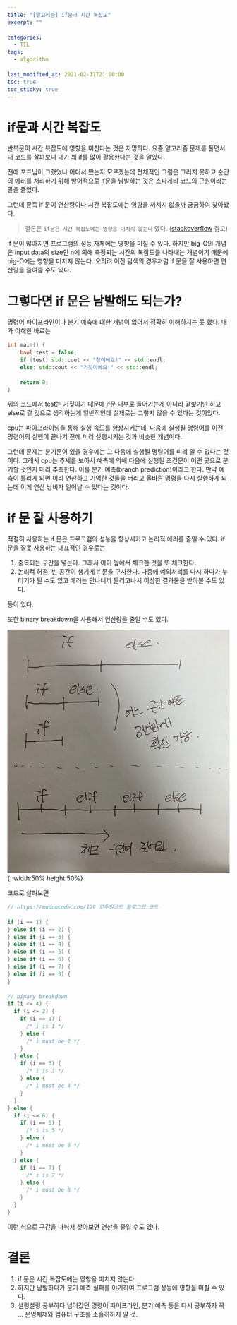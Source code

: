 ```yaml
---
title: "[알고리즘] if문과 시간 복잡도"
excerpt: ""

categories:
  - TIL
tags:
  - algorithm
 
last_modified_at: 2021-02-17T21:00:00
toc: true
toc_sticky: true
---
```




# if문과 시간 복잡도



반복문이 시간 복잡도에 영향을 미친다는 것은 자명하다. 요즘 알고리즘 문제를 풀면서 내 코드를 살펴보니 내가 꽤 if를 많이 활용한다는 것을 알았다. 

전에 포프님이 그랬었나 어디서 봤는지 모르겠는데 전체적인 그림은 그리지 못하고 순간의 에러를 처리하기 위해 방어적으로 if문을 남발하는 것은 스파게티 코드의 근원이라는 말을 들었다. 

그런데 문득 if 문이 연산량이나 시간 복잡도에는 영향을 끼치지 않을까 궁금하여 찾아봤다.



> 결론은 `if문은 시간 복잡도에는 영향을 미치지 않는다` 였다. ([stackoverflow](https://stackoverflow.com/questions/12231499/do-if-statements-affect-in-the-time-complexity-analysis) 참고)



if 문이 많아지면 프로그램의 성능 자체에는 영향을 미칠 수 있다. 하지만 big-O의 개념은 input data의 size인 n에 의해 측정되는 시간의 복잡도를 나타내는 개념이기 때문에 big-O에는 영향을 미치지 않는다. 오히려 이진 탐색의 경우처럼 if 문을 잘 사용하면 연산량을 줄여줄 수도 있다.



# 그렇다면 if 문은 남발해도 되는가?



명령어 파이프라인이나 분기 예측에 대한 개념이 없어서 정확히 이해하지는 못 했다. 내가 이해한 바로는 

```c++
int main() {
    bool test = false;
    if (test) std::cout << "참이에요!" << std::endl;
    else: std::cout << "거짓이에요!" << std::endl;
    
    return 0;
}
```

위의 코드에서 test는 거짓이기 때문에 if문 내부로 들어가는게 아니라 겉핥기만 하고 else로 갈 것으로 생각하는게 일반적인데 실제로는 그렇지 않을 수 있다는 것이었다.



cpu는 파이프라이닝을 통해 실행 속도를 향상시키는데, 다음에 실행될 명령어를 이전 멍령어의 실행이 끝나기 전에 미리 실행시키는 것과 비슷한 개념이다. 

그런데 문제는 분기문이 있을 경우에는 그 다음에 실행될 명령어를 미리 알 수 없다는 것이다. 그래서 cpu는 추세를 보아서 예측에 의해 다음에 실행될 조건문이 어떤 곳으로 분기할 것인지 미리 추측한다. 이를 분기 예측(branch prediction)이라고 한다. 만약 예측이 틀리게 되면 미리 연산하고 기억한 것들을 버리고 올바른 명령을 다시 실행하게 되는데 이게 연산 낭비가 일어날 수 있다는 것이다.



# if 문 잘 사용하기



적절히 사용하는 if 문은 프로그램의 성능을 향상시키고 논리적 에러를 줄일 수 있다. if 문을 잘못 사용하는 대표적인 경우로는 

1. 중복되는 구간을 넣는다. 그래서 이미 앞에서 체크한 것을 또 체크한다.
2. 논리적 허점, 빈 공간이 생기게 if 문을 구사한다. 나중에 예외처리를 다시 하다가 누더기가 될 수도 있고 에러는 안나니까 돌리고나서 이상한 결과물을 받아볼 수도 있다.

등이 있다.



또한 binary breakdown을 사용해서 연산량을 줄일 수도 있다. 

![binary](2021-02-17-if.assets/binary.jpg){: width:50% height:50%}



코드로 살펴보면 

```c++
// https://modoocode.com/129 모두의코드 블로그의 코드 

if (i == 1) {
} else if (i == 2) {
} else if (i == 3) {
} else if (i == 4) {
} else if (i == 5) {
} else if (i == 6) {
} else if (i == 7) {
} else if (i == 8) {
} 

// binary breakdown 
if (i <= 4) {
  if (i <= 2) {
    if (i == 1) {
      /* i is 1 */
    } else {
      /* i must be 2 */
    }
  } else {
    if (i == 3) {
      /* i is 3 */
    } else {
      /* i must be 4 */
    }
  }
} else {
  if (i <= 6) {
    if (i == 5) {
      /* i is 5 */
    } else {
      /* i must be 6 */
    }
  } else {
    if (i == 7) {
      /* i is 7 */
    } else {
      /* i must be 8 */
    }
  }
}
```



이런 식으로 구간을 나눠서 찾아보면 연산을 줄일 수도 있다.



# 결론



1. if 문은 시간 복잡도에는 영향을 미치지 않는다.
2. 하지만 남발하다가 분기 예측 실패를 야기하여 프로그램 성능에 영향을 미칠 수 있다.
3. 설렁설렁 공부하다 넘어갔던 명령어 파이프라인, 분기 예측 등을 다시 공부하자 꼭 ...  운영체제와 컴퓨터 구조를 소홀히하지 말 것.